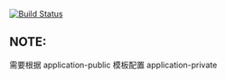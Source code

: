 [![Build Status](https://travis-ci.org/shouhutsh/smzdm.svg?branch=master)](https://travis-ci.org/shouhutsh/smzdm)

## NOTE:
 需要根据 application-public 模板配置 application-private 
